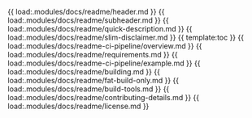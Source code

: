 {{ load:.modules/docs/readme/header.md }}
{{ load:.modules/docs/readme/subheader.md }}
{{ load:.modules/docs/readme/quick-description.md }}
{{ load:.modules/docs/readme/slim-disclaimer.md }}
{{ template:toc }}
{{ load:.modules/docs/readme-ci-pipeline/overview.md }}
{{ load:.modules/docs/readme/requirements.md }}
{{ load:.modules/docs/readme-ci-pipeline/example.md }}
{{ load:.modules/docs/readme/building.md }}
{{ load:.modules/docs/readme/fat-build-only.md }}
{{ load:.modules/docs/readme/build-tools.md }}
{{ load:.modules/docs/readme/contributing-details.md }}
{{ load:.modules/docs/readme/license.md }}
